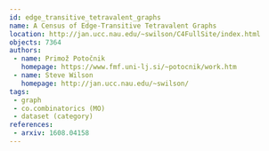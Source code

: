```yaml
---
id: edge_transitive_tetravalent_graphs
name: A Census of Edge-Transitive Tetravalent Graphs
location: http://jan.ucc.nau.edu/~swilson/C4FullSite/index.html
objects: 7364
authors:
 - name: Primož Potočnik
   homepage: https://www.fmf.uni-lj.si/~potocnik/work.htm
 - name: Steve Wilson
   homepage: http://jan.ucc.nau.edu/~swilson/
tags:
 - graph
 - co.combinatorics (MO)
 - dataset (category)
references:
 - arxiv: 1608.04158
---
```


